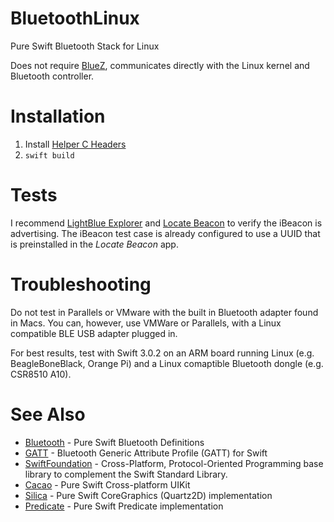 # BluetoothLinux

Pure Swift Bluetooth Stack for Linux

Does not require [BlueZ](https://www.bluez.org), communicates directly with the Linux kernel and Bluetooth controller. 

# Installation

1. Install [Helper C Headers](https://github.com/PureSwift/CSwiftBluetoothLinux)
1. `swift build`

# Tests

I recommend [LightBlue Explorer](https://itunes.apple.com/us/app/lightblue-explorer-bluetooth/id557428110?mt=8) and [Locate Beacon](https://itunes.apple.com/us/app/locate-beacon/id738709014?mt=8) to verify the iBeacon is advertising. The iBeacon test case is already configured to use a UUID that is preinstalled in the *Locate Beacon* app.

# Troubleshooting

Do not test in Parallels or VMware with the built in Bluetooth adapter found in Macs. You can, however, use VMWare or Parallels, with a Linux compatible BLE USB adapter plugged in.

For best results, test with Swift 3.0.2 on an ARM board running Linux (e.g. BeagleBoneBlack, Orange Pi) and a Linux comaptible Bluetooth dongle (e.g. CSR8510 A10).

# See Also

- [Bluetooth](https://github.com/PureSwift/Bluetooth) - Pure Swift Bluetooth Definitions
- [GATT](https://github.com/PureSwift/GATT) - Bluetooth Generic Attribute Profile (GATT) for Swift
- [SwiftFoundation](https://github.com/PureSwift/SwiftFoundation) - Cross-Platform, Protocol-Oriented Programming base library to complement the Swift Standard Library.
- [Cacao](https://github.com/PureSwift/Cacao) - Pure Swift Cross-platform UIKit
- [Silica](https://github.com/PureSwift/Silica) - Pure Swift CoreGraphics (Quartz2D) implementation
- [Predicate](https://github.com/PureSwift/Predicate) - Pure Swift Predicate implementation 